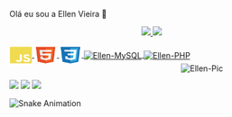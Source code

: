 Olá eu sou a Ellen Vieira 👋

<div align="center">
  <a href="https://github.com/EllenVieira1">
  <img height="180em" src="https://github-readme-stats.vercel.app/api?username=EllenVieira1&show_icons=true&theme=dracula&include_all_commits=true&count_private=true"/>
  <img height="180em" src="https://github-readme-stats.vercel.app/api/top-langs/?username=EllenVieira1&layout=compact&langs_count=7&theme=dracula"/>
</div>

<div style="display: inline_block"><br>
  <img align="center" alt="Ellen-Js" height="30" width="40" src="https://raw.githubusercontent.com/devicons/devicon/master/icons/javascript/javascript-plain.svg">
  <img align="center" alt="Ellen-HTML" height="30" width="40" src="https://raw.githubusercontent.com/devicons/devicon/master/icons/html5/html5-original.svg">
  <img align="center" alt="Ellen-CSS" height="30" width="40" src="https://raw.githubusercontent.com/devicons/devicon/master/icons/css3/css3-original.svg">
  <img align="center" alt="Ellen-MySQL" height="30" width="40" src="https://cdn.jsdelivr.net/gh/devicons/devicon/icons/mysql/mysql-plain.svg">
  <img align="center" alt="Ellen-PHP" height="30" width="40" src="https://cdn.jsdelivr.net/gh/devicons/devicon/icons/php/php-original.svg">
  <img align="right" alt="Ellen-Pic" height="200" width="200" src="https://cdn.discordapp.com/attachments/1001485508125401162/1043511688042926121/Ellen-pic.png">
 </div>
 
 ##

 <div> 
  <a href="https://https://www.instagram.com/ellen_vieirasilva/" target="_blank"><img src="https://img.shields.io/badge/-Instagram-%23E4405F?style=for-the-badge&logo=instagram&logoColor=white" target="_blank"></a>
 <a href="" target="_blank"><img src="https://img.shields.io/badge/Discord-7289DA?style=for-the-badge&logo=discord&logoColor=white" target="_blank"></a> 
 <a href="https://www.linkedin.com/in/ellen-vieira-da-silva-4b939321b/" target="_blank"><img src="https://img.shields.io/badge/-LinkedIn-%230077B5?style=for-the-badge&logo=linkedin&logoColor=white" target="_blank"></a>
   
 ![Snake Animation](https://github.com/EllenVieira1/EllenVieira1/blob/output/github-contribution-grid-snake.svg)
 
</div>
